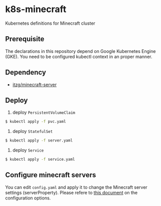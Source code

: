 # k8s-minecraft
Kubernetes definitions for Minecraft cluster

## Prerequisite

The declarations in this repository depend on Google Kubernetes Engine (GKE).
You need to be configured kubectl context in an proper manner.

## Dependency

* [itzg/minecraft-server](https://hub.docker.com/r/itzg/minecraft-server)

## Deploy

1. deploy `PersistentVolumeClaim`

```sh
$ kubectl apply -f pvc.yaml
```

1. deploy `StatefulSet`

```sh
$ kubectl apply -f server.yaml
```

1. deploy `Service`

```sh
$ kubectl apply -f service.yaml
```

## Configure minecraft servers

You can edit `config.yaml` and apply it to change the Minecraft server settings (serverProperty).
Please refere to [this document](https://docker-minecraft-server.readthedocs.io/en/latest/configuration/server-properties/) on the configuration options.
